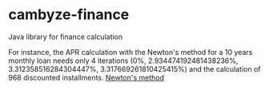 # cambyze-finance
Java library for finance calculation

For instance, the APR calculation with the Newton's method for a 10 years monthly loan needs only 4 iterations (0%, 2.934474192481438236%, 3.312358516284304447%, 3.317669261810425415%) and the calculation of 968 discounted installments.
<a href="https://en.wikipedia.org/wiki/Newton%27s_method">Newton's method</a>
